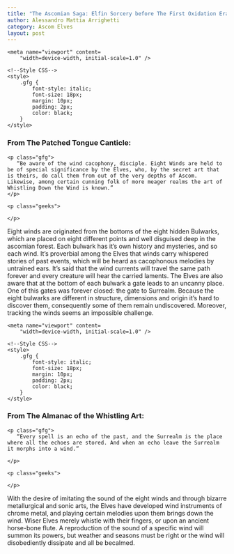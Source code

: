 ```yaml
---
title: "The Ascomian Saga: Elfin Sorcery before The First Oxidation Era, Bulwarks and Whistled Wind Sorcery"
author: Alessandro Mattia Arrighetti
category: Ascom Elves
layout: post
---
```

<html lang="en">
  
<head>
    <meta charset="UTF-8" />
    <meta http-equiv="X-UA-Compatible" content="IE=edge" />
  
    <meta name="viewport" content=
        "width=device-width, initial-scale=1.0" />
  
    <!--Style CSS-->
    <style>
        .gfg {
            font-style: italic;
            font-size: 18px;
            margin: 10px;
            padding: 2px;
            color: black;
        }
    </style>
</head>
  
<body>
    <h3>
        From The Patched Tongue Canticle:
    </h3>
  
    <p class="gfg">
       “Be aware of the wind cacophony, disciple. Eight Winds are held to be of special significance by the Elves, who, by the secret art that is theirs, do call them from out of the very depths of Ascom. Likewise, among certain cunning folk of more meager realms the art of Whistling Down the Wind is known.”
    </p>
  
    <p class="geeks">
    
    </p>
</body>
  
</html>


Eight winds are originated from the bottoms of the eight hidden Bulwarks, which are placed on eight different points and well disguised deep in the ascomian forest. Each bulwark has it’s own history and mysteries, and so each wind. It’s proverbial among the Elves that winds carry whispered stories of past events, which will be heard as cacophonous melodies by untrained ears. 
It’s said that the wind currents will travel the same path forever and every creature will hear the carried laments. The Elves are also aware that at the bottom of each bulwark a gate leads to an uncanny place. One of this gates was forever closed: the gate to Surrealm.
Because the eight bulwarks are different in structure, dimensions and origin it’s hard to discover them, consequently some of them remain undiscovered. Moreover, tracking the winds seems an impossible challenge.

<html lang="en">
  
<head>
    <meta charset="UTF-8" />
    <meta http-equiv="X-UA-Compatible" content="IE=edge" />
  
    <meta name="viewport" content=
        "width=device-width, initial-scale=1.0" />
  
    <!--Style CSS-->
    <style>
        .gfg {
            font-style: italic;
            font-size: 18px;
            margin: 10px;
            padding: 2px;
            color: black;
        }
    </style>
</head>
  
<body>
    <h3>
        From The Almanac of the Whistling Art:
    </h3>
  
    <p class="gfg">
       “Every spell is an echo of the past, and the Surrealm is the place where all the echoes are stored. And when an echo leave the Surrealm it morphs into a wind.”

    </p>
  
    <p class="geeks">
    
    </p>
</body>
  
</html>


With the desire of imitating the sound of the eight winds and through bizarre metallurgical and sonic arts, the Elves have developed wind instruments of chrome metal, and playing certain melodies upon them brings down the wind. Wiser Elves merely whistle with their fingers, or upon an ancient horse-bone flute. A reproduction of the sound of a specific wind will summon its powers, but weather and seasons must be right or the wind will disobediently dissipate and all be becalmed. 
 